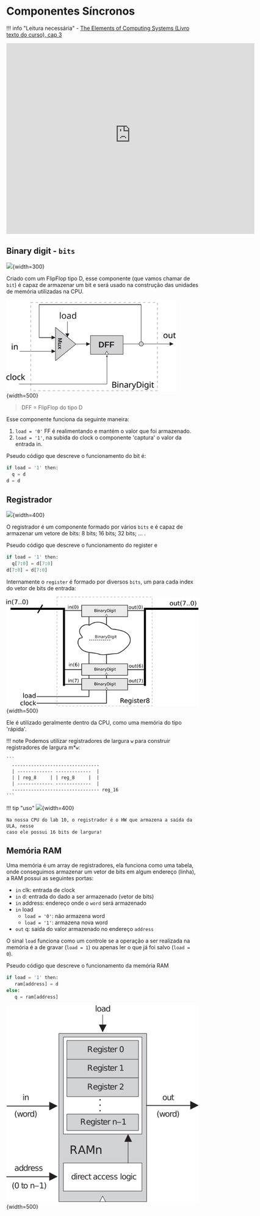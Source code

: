 # Componentes Síncronos 

!!! info "Leitura necessária"
    - [The Elements of Computing Systems (Livro texto do curso), cap 3](https://b1391bd6-da3d-477d-8c01-38cdf774495a.filesusr.com/ugd/44046b_862828b3a3464a809cda6f44d9ad2ec9.pdf) 
    
<div style="text-align: center;" class="no-print"><embed src="https://b1391bd6-da3d-477d-8c01-38cdf774495a.filesusr.com/ugd/44046b_862828b3a3464a809cda6f44d9ad2ec9.pdf"  width="650" height="500"></div>

    
## Binary digit - `bits`

![](figs/Teoria/Logica-Sequencial-bit.svg){width=300}

Criado com um FlipFlop tipo D, esse componente (que vamos chamar de `bit`) é capaz de armazenar um bit e será usado na construção das unidades de memória utilizadas na CPU.

![](figs/E-LogSeq/binarydigit_v2.svg){width=500}

> DFF = FlipFlop do tipo D

Esse componente funciona da seguinte maneira:

1. `load = '0'` FF é realimentando e mantém o valor que foi armazenado.
1. `load = '1'`, na subida do clock o componente 'captura' o valor da entrada in.

Pseudo código que descreve o funcionamento do bit é:

``` python
if load = '1' then:
  q = d
d = d
```

## Registrador

![](figs/Teoria/Logica-Sequencial-reg.svg){width=400}

O registrador é um componente formado por vários `bits` e é capaz de armazenar um vetore de bits: 8 bits; 16 bits; 32 bits; ... . 

Pseudo código que descreve o funcionamento do register e 

``` python
if load = '1' then:
  q[7:0] = d[7:0]
d[7:0] = d[7:0]
```

Internamente o `register` é formado por diversos `bits`, um para cada index do vetor de bits de entrada:

![](figs/E-LogSeq/register8.svg){width=500}

Ele é utilizado geralmente dentro da CPU, como uma memória do tipo 'rápida'.

!!! note
    Podemos utilizar registradores de largura `w` para construir registradores de largura m*`w`:
    
    ```
      --------------------------------
      | ------------- -------------  |
      | | reg_8     | | reg_8     |  |
      | ------------- -------------  |
      -------------------------------- reg_16
    ```

!!! tip "uso"
    ![](figs/Teoria/LogicaSequencial-reg2.svg){width=400}
    
    Na nossa CPU do lab 10, o registrador é o HW que armazena a saída da ULA, nesse
    caso ele possui 16 bits de largura!


## Memória RAM

Uma memória é um array de registradores, ela funciona como uma tabela, onde conseguimos armazenar um vetor de bits em algum endereço (linha), a RAM possui as seguintes portas:

- `in` clk: entrada de clock
- `in` d: entrada do dado a ser armazenado (vetor de bits)
- `in` address: endereço onde o `word` será armazenado
- `in` load
    - `load = '0'`: não armazena word
    - `load = '1'`: armazena nova word
- `out` q: saída do valor armazenado no endereço `address`

O sinal `load` funciona como um controle se a operação a ser realizada na memória é a de gravar (`load = 1`) ou apenas ler o que já foi salvo (`load = 0`).

Pseudo código que descreve o funcionamento da memória RAM

``` python
if load = '1' then:
   ram[address] = d
else:
   q = ram[address]
```

![](figs/E-LogSeq/ram8.svg){width=500}
